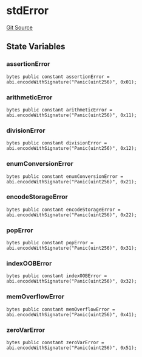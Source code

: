 # stdError
[Git Source](https://github.com/metacontract/mc/blob/7db22f6d7abc05705d21c7601fb406ca49c18557/src/devkit/Flattened.sol)


## State Variables
### assertionError

```solidity
bytes public constant assertionError = abi.encodeWithSignature("Panic(uint256)", 0x01);
```


### arithmeticError

```solidity
bytes public constant arithmeticError = abi.encodeWithSignature("Panic(uint256)", 0x11);
```


### divisionError

```solidity
bytes public constant divisionError = abi.encodeWithSignature("Panic(uint256)", 0x12);
```


### enumConversionError

```solidity
bytes public constant enumConversionError = abi.encodeWithSignature("Panic(uint256)", 0x21);
```


### encodeStorageError

```solidity
bytes public constant encodeStorageError = abi.encodeWithSignature("Panic(uint256)", 0x22);
```


### popError

```solidity
bytes public constant popError = abi.encodeWithSignature("Panic(uint256)", 0x31);
```


### indexOOBError

```solidity
bytes public constant indexOOBError = abi.encodeWithSignature("Panic(uint256)", 0x32);
```


### memOverflowError

```solidity
bytes public constant memOverflowError = abi.encodeWithSignature("Panic(uint256)", 0x41);
```


### zeroVarError

```solidity
bytes public constant zeroVarError = abi.encodeWithSignature("Panic(uint256)", 0x51);
```



